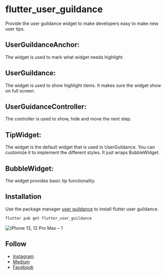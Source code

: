 # flutter_user_guildance

Provide the user guildance widget to make developers easy to make new user tips.

## UserGuildanceAnchor:
The widget is used to mark what widget needs highlight.

## UserGuildance:
The widget is used to show highlight items. It makes sure the widget show on full screen.

## UserGuidanceController:
The controller is used to show, hide and move the next step.

## TipWidget:
The widget is the default widget that is used in UserGuildance. You can customize it to implement the different styles. It just wraps BubbleWidget.

## BubbleWidget:
The widget provides basic tip functionality.

## Installation

Use the package manager [user guildance](https://pub.dev/packages/flutter_user_guildance) to install flutter user guildance.

```bash
flutter pub get flutter_user_guildance
```

![iPhone 13, 12 Pro Max – 1](https://user-images.githubusercontent.com/107878396/175946897-73d35f26-8bfd-4845-bc65-10fc46592fed.png)


## Follow
- [Instagram](https://www.instagram.com/_flutter.queen/)
- [Medium](https://medium.com/@flutterqueen)
- [Facebook](https://www.facebook.com/profile.php?id=100082330156711)
